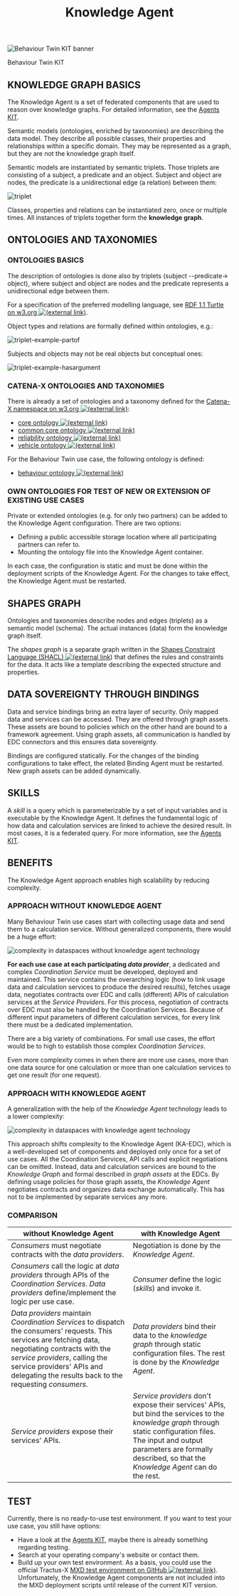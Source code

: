 ﻿---
id: knowledge-agent
title: Knowledge Agent
description: Behaviour Twin KIT
---

<div style={{display:'block'}}>
  <div style={{display:'inline-block', verticalAlign:'top'}}>

![Behaviour Twin KIT banner](@site/static/img/kit-icons/behaviour-twin-kit-icon-mini.svg)

  </div>
  <div style={{display:'inline-block', fontSize:17, color:'rgb(255,166,1)', marginLeft:7, verticalAlign:'top', paddingTop:6}}>
Behaviour Twin KIT
  </div>
</div>

## KNOWLEDGE GRAPH BASICS

The Knowledge Agent is a set of federated components that are used to reason over knowledge graphs. For detailed information, see the [Agents KIT](../../knowledge-agents/adoption-view/intro).

Semantic models (ontologies, enriched by taxonomies) are describing the data model. They describe all possible classes, their properties and relationships within a specific domain. They may be represented as a graph, but they are not the knowledge graph itself.

Semantic models are instantiated by semantic triplets. Those triplets are consisting of a subject, a predicate and an object. Subject and object are nodes, the predicate is a unidirectional edge (a relation) between them:

![triplet](assets/triplet.drawio.svg)

Classes, properties and relations can be instantiated zero, once or multiple times. All instances of triplets together form the **knowledge graph**.

## ONTOLOGIES AND TAXONOMIES

### ONTOLOGIES BASICS

The description of ontologies is done also by triplets (subject --predicate-> object), where subject and object are nodes and the predicate represents a unidirectional edge between them.

For a specification of the preferred modelling language, see [RDF 1.1 Turtle on w3.org ![(external link)](/icons/external-link.svg)](https://www.w3.org/TR/turtle/).

Object types and relations are formally defined within ontologies, e.g.:

![triplet-example-partof](assets/triplet-example-partof.drawio.svg)

Subjects and objects may not be real objects but conceptual ones:

![triplet-example-hasargument](assets/triplet-example-hasargument.drawio.svg)

### CATENA-X ONTOLOGIES AND TAXONOMIES

There is already a set of ontologies and a taxonomy defined for the [Catena-X namespace on w3.org ![(external link)](/icons/external-link.svg)](https://w3id.org/catenax/):

- [core ontology ![(external link)](/icons/external-link.svg)](https://w3id.org/catenax/next/ontology/core)
- [common core ontology ![(external link)](/icons/external-link.svg)](https://w3id.org/catenax/next/ontology/common)
- [reliability ontology ![(external link)](/icons/external-link.svg)](https://w3id.org/catenax/next/ontology/reliability)
- [vehicle ontology ![(external link)](/icons/external-link.svg)](https://w3id.org/catenax/next/ontology/vehicle)

For the Behaviour Twin use case, the following ontology is defined:

- [behaviour ontology ![(external link)](/icons/external-link.svg)](https://w3id.org/catenax/next/ontology/behaviour)

### OWN ONTOLOGIES FOR TEST OF NEW OR EXTENSION OF EXISTING USE CASES

Private or extended ontologies (e.g. for only two partners) can be added to the Knowledge Agent configuration. There are two options:

- Defining a public accessible storage location where all participating partners can refer to.
- Mounting the ontology file into the Knowledge Agent container.

In each case, the configuration is static and must be done within the deployment scripts of the Knowledge Agent. For the changes to take effect, the Knowledge Agent must be restarted.

## SHAPES GRAPH

Ontologies and taxonomies describe nodes and edges (triplets) as a semantic model (schema). The actual instances (data) form the knowledge graph itself.

The *shapes graph* is a separate graph written in the [Shapes Constraint Language (SHACL) ![(external link)](/icons/external-link.svg)](https://www.w3.org/TR/shacl/#part1) that defines the rules and constraints for the data. It acts like a template describing the expected structure and properties.

## DATA SOVEREIGNTY THROUGH BINDINGS

Data and service bindings bring an extra layer of security. Only mapped data and services can be accessed. They are offered through graph assets. These assets are bound to policies which on the other hand are bound to a framework agreement. Using graph assets, all communication is handled by EDC connectors and this ensures data sovereignty.

Bindings are configured statically. For the changes of the binding configurations to take effect, the related Binding Agent must be restarted. New graph assets can be added dynamically.

## SKILLS

A *skill* is a query which is parameterizable by a set of input variables and is executable by the Knowledge Agent. It defines the fundamental logic of how data and calculation services are linked to achieve the desired result. In most cases, it is a federated query. For more information, see the [Agents KIT](../../knowledge-agents/software-development-view/modelling#skill).

## BENEFITS

The Knowledge Agent approach enables high scalability by reducing complexity.

### APPROACH WITHOUT KNOWLEDGE AGENT

Many Behaviour Twin use cases start with collecting usage data and send them to a calculation service. Without generalized components, there would be a huge effort:

![complexity in dataspaces without knowledge agent technology](./assets/complex-dataspace.drawio.svg)

**For each use case at each participating *data provider***, a dedicated and complex *Coordination Service* must be developed, deployed and maintained. This service contains the overarching logic (how to link usage data and calculation services to produce the desired results), fetches usage data, negotiates contracts over EDC and calls (different) APIs of calculation services at the *Service Providers*. For this process, negotiation of contracts over EDC must also be handled by the Coordination Services. Because of different input parameters of different calculation services, for every link there must be a dedicated implementation.

There are a big variety of combinations. For small use cases, the effort would be to high to establish those complex *Coordination Services*.

Even more complexity comes in when there are more use cases, more than one data source for one calculation or more than one calculation services to get one result (for one request).

### APPROACH WITH KNOWLEDGE AGENT

A generalization with the help of the *Knowledge Agent* technology leads to a lower complexity:

![complexity in dataspaces with knowledge agent technology](./assets/dataspace-knowledge-agent.drawio.svg)

This approach shifts complexity to the Knowledge Agent (KA-EDC), which is a well-developed set of components and deployed only once for a set of use cases. All the Coordination Services, API calls and explicit negotiations can be omitted. Instead, data and calculation services are bound to the *Knowledge Graph* and formal described in *graph assets* at the EDCs. By defining usage policies for those graph assets, the *Knowledge Agent* negotiates contracts and organizes data exchange automatically. This has not to be implemented by separate services any more.

### COMPARISON

| without Knowledge Agent | with Knowledge Agent |
| --- | --- |
| *Consumers* must negotiate contracts with the *data providers*. | Negotiation is done by the *Knowledge Agent*. |
| *Consumers* call the logic at *data providers* through APIs of the *Coordination Services*. *Data providers* define/implement the logic per use case. | *Consumer* define the logic (*skills*) and invoke it. |
| *Data providers* maintain *Coordination Services* to dispatch the consumers' requests. This services are fetching data, negotiating contracts with the *service providers*, calling the service providers' APIs and delegating the results back to the requesting *consumers*. | *Data providers* bind their data to the *knowledge graph* through static configuration files. The rest is done by the *Knowledge Agent*. |
| *Service providers* expose their services' APIs. | *Service providers* don't expose their services' APIs, but bind the services  to the *knowledge graph* through static configuration files. The input and output parameters are formally described, so that the *Knowledge Agent* can do the rest. |

## TEST

Currently, there is no ready-to-use test environment. If you want to test your use case,
you still have options:

- Have a look at the [Agents KIT](../../knowledge-agents/adoption-view/intro), maybe there is already something regarding testing.
- Search at your operating company's website or contact them.
- Build up your own test environment. As a basis, you could use the official Tractus-X [MXD test environment on GitHub ![(external link)](/icons/external-link.svg)](https://github.com/eclipse-tractusx/tutorial-resources). Unfortunately, the Knowledge Agent components are not included into the MXD deployment scripts until release of the current KIT version.
